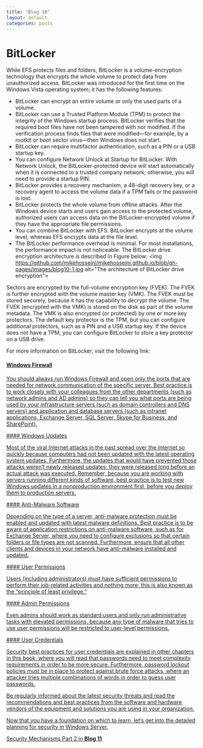 ```yaml
---
title: "Blog 10"
layout: default
categories: posts
---
```


# BitLocker
<p> While EFS protects files and folders, BitLocker is a volume-encryption technology that encrypts
the whole volume to protect data from unauthorized access. BitLocker was introduced for the
first time on the Windows Vista operating system; it has the following features:</p>

* BitLocker can encrypt an entire volume or only the used parts of a volume.
* BitLocker can use a Trusted Platform Module (TPM) to protect the integrity of the Windows startup process. BitLocker verifies that the required boot files have not been
  tampered with nor modified. If the verification process finds files that were modified—for example, by a rootkit or boot sector virus—then Windows does not start.
* BitLocker can require multifactor authentication, such as a PIN or a USB startup key.
* You can configure Network Unlock at Startup for BitLocker. With Network Unlock, the BitLocker-protected device will start automatically when it is connected to a trusted company network; otherwise, you will need to provide a startup PIN.
* BitLocker provides a recovery mechanism, a 48-digit recovery key, or a recovery agent to access the volume data if a TPM fails or the password is lost.
* BitLocker protects the whole volume from offline attacks. After the Windows device starts and users gain access to the protected volume, authorized users can access data on  the BitLocker-encrypted volume if they have the appropriate file permissions.
* You can combine BitLocker with EFS. BitLocker encrypts at the volume level, whereas EFS encrypts data at the file level.
* The BitLocker performance overhead is minimal. For most installations, the performance impact is not noticeable. The BitLocker drive encryption architecture is described in Figure below:
<img https://github.com/mikehosseini/mikehosseini.github.io/blob/gh-pages/images/blog10-1.jpg alt="The architecture of BitLocker drive encryption">

<p> Sectors are encrypted by the full-volume encryption key (FVEK). The FVEK is further
encrypted with the volume master key (VMK). The FVEK must be stored securely, because it
has the capability to decrypt the volume. The FVEK (encrypted with the VMK) is stored on the
disk as part of the volume metadata. The VMK is also encrypted (or protected) by one or more
key protectors. The default key protector is the TPM, but you can configure additional protectors,
such as a PIN and a USB startup key. If the device does not have a TPM, you can configure
BitLocker to store a key protector on a USB drive. </p>


<p> For more information on BitLocker, visit the following link: <a href="https://docs.microsoft.com/en-us/windows/device-security/bitlocker/bitlocker-overview."> </p>




#### Windows Firewall 
<p> You should always run Windows Firewall and open only the ports that
are needed for network communication of the specific server. Best practice is to work closely
with your colleagues from the other departments (such as network admins and AD admins)
so they can tell you what ports are being used by your infrastructure servers (such as domain
controllers and DNS servers) and application and database servers (such as intranet applications,
Exchange Server, SQL Server, Skype for Business, and SharePoint). </p>
#### Windows Updates 
<p> Most of the viral Internet attacks in the past spread over the Internet so
quickly because computers had not been updated with the latest operating system updates.
Furthermore, the updates that would have prevented those attacks weren’t newly released
updates; they were released long before an actual attack was executed. Remember, because
you are working with servers running different kinds of software, best practice is to test new
Windows updates in a nonproduction environment first, before you deploy them to production
servers.</p>
#### Anti-Malware Software 
<p> Depending on the type of a server, anti-malware protection must
be enabled and updated with latest malware definitions. Best practice is to be aware of application
restrictions on anti-malware software, such as for Exchange Server, where you need to
configure exclusions so that certain folders or file types are not scanned. Furthermore, ensure
that all other clients and devices in your network have anti-malware installed and updated. </p>
#### User Permissions 
<p> Users (including administrators) must have sufficient permissions to
perform their job-related activities and nothing more; this is also known as the “principle of
least privilege.” </p>
#### Admin Permissions 
<p> Even admins should work as standard users and only run administrative
tasks with elevated permissions, because any type of malware that tries to use user permissions
will be restricted to user-level permissions. </p>
#### User Credentials 
<p> Security best practices for user credentials are explained in other chapters
in this book, where you will read that passwords need to meet complexity requirements
in order to be more secure. Furthermore, password lockout policies must be in place to protect
against brute force attacks, where an attacker tries multiple combinations of words in order
to guess user passwords. </p>
<p> Be regularly informed about the latest security threats and read the recommendations and
best practices from the software and hardware vendors of the equipment and solutions you are
using in your organization. </p>
<p> Now that you have a foundation on which to learn, let’s get into the detailed planning for
security in Windows Server. </p>

<u>Security Mechanisms Part 2 in</u> <a href="https://mikehosseini.github.io/mikehosseini.github.io/posts/2020/11/20/Blog-11.html"><b>Blog 11</b></a>
